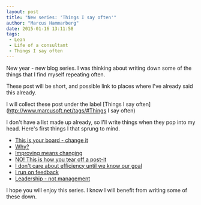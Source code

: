 ```yaml
---
layout: post
title: "New series: 'Things I say often'"
author: "Marcus Hammarberg"
date: 2015-01-16 13:11:58
tags:
 - Lean
 - Life of a consultant
 - Things I say often
---
```


New year - new blog series. I was thinking about writing down some of the things that I find myself repeating often.

These post will be short, and possible link to places where I've already said this already.

I will collect these post under the label [Things I say often](http://www.marcusoft.net/tags/#Things I say often)

I don't have a list made up already, so I'll write things when they pop into my head. Here's first things I that sprung to mind.

- [This is your board - change it](http://www.marcusoft.net/2015/01/this-is-your-board---change-it.html)
- [Why?](http://www.marcusoft.net/2015/01/things-i-say-often-why.html)
- [Improving means changing](http://www.marcusoft.net/2015/01/improving-means-changing.html)
- [NO! This is how you tear off a post-it](http://www.marcusoft.net/2015/01/this-is-how-you-tear-off-a-post-it.html)
- [I don't care about efficiency until we know our goal](http://www.marcusoft.net/2015/01/i-dont-care-about-efficiency-until-we-know-our-goal.html)
- [I run on feedback](http://www.marcusoft.net/2015/01/i-run-on-feedback.html)
- [Leadership - not management](http://www.marcusoft.net/2015/01/leadership---not-management.html)

I hope you will enjoy this series. I know I will benefit from writing some of these down.